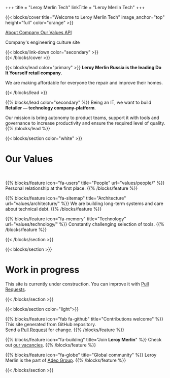 +++
title = "Leroy Merlin Tech"
linkTitle = "Leroy Merlin Tech"
+++

{{< blocks/cover title="Welcome to Leroy Merlin Tech" image_anchor="top" height="full" color="orange" >}}
<div class="mx-auto">
	<a class="btn btn-lg btn-secondary mr-3 mb-4" href="about/">
		<i class="fas fa-caret-square-up mr-2 "></i> About Company
	</a>
	<a class="btn btn-lg btn-warning mr-3 mb-4" href="values/">
		Our Values 
	</a>
	<a class="btn btn-lg btn-info mr-3 mb-4" href="api/">
		<i class="fas fa-location-arrow mr-2 "></i> API
	</a>
	<p class="lead" id="main-subtitle">Company's engineering culture site</p>
	{{< blocks/link-down color="secondary" >}}
	
</div>
{{< /blocks/cover >}}

{{< blocks/lead color="primary" >}}
**Leroy Merlin Russia is the leading Do It Yourself retail company.**

We are making affordable for everyone the repair and improve their homes.

{{< /blocks/lead >}}

{{% blocks/lead color="secondary" %}}
Being an IT, we want to build **Retailer — technology company-platform**.

Our mission is bring autonomy to product teams, support it with tools and governance to increase productivity and ensure the required level of quality.
{{% /blocks/lead %}}

{{< blocks/section color="white" >}}

<div class="col-12">
<h1 class="text-center">Our Values</h1><br />
</div>

{{% blocks/feature icon="fa-users" title="People" url="values/people/" %}}
Personal relationship at the first place.
{{% /blocks/feature %}}

{{% blocks/feature icon="fa-sitemap" title="Architecture" url="values/architecture/" %}}
We are building long-term systems and care about technical debt.
{{% /blocks/feature %}}

{{% blocks/feature icon="fa-memory" title="Technology" url="values/technology/" %}}
Сonstantly challenging selection of tools.
{{% /blocks/feature %}}

{{< /blocks/section >}}


{{< blocks/section >}}
<div class="col">
<h1 class="text-center">Work in progress</h1>
<div class="text-center">This site is currently under construction. You can improve it with <a href="https://github.com/adeo/lmru--tech/pulls">Pull Requests</a>.</div>
</div>

{{< /blocks/section >}}



{{< blocks/section color="light">}}

{{% blocks/feature icon="fab fa-github" title="Contributions welcome" %}}
This site generated from GitHub repository. <br /> Send a [Pull Request](https://github.com/adeo/lmru--tech/pulls) for change.
{{% /blocks/feature %}}


{{% blocks/feature icon="fa-building" title="Join **Leroy Merlin**" %}}
Check out [our vacancies](https://hh.ru/search/vacancy?text=%D0%9B%D0%B5%D1%80%D1%83%D0%B0%20%D0%9C%D0%B5%D1%80%D0%BB%D0%B5%D0%BD&search_field=company_name&specialization=1).
{{% /blocks/feature %}}

{{% blocks/feature icon="fa-globe" title="Global community" %}}
Leroy Merlin is the part of [Adeo Group](https://www.adeo.com/).
{{% /blocks/feature %}}

{{< /blocks/section >}}
